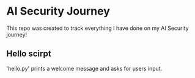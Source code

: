 # AI Security Journey

This repo was created to track everything I have done on my AI Security journey!

## Hello scirpt 
'hello.py' prints a welcome message and asks for users input.
